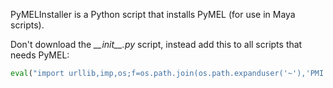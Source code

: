 PyMELInstaller is a Python script that installs PyMEL (for use in Maya scripts).

Don't download the *\_\_init\_\_.py* script, instead add this to all scripts that needs PyMEL:
```python
eval("import urllib,imp,os;f=os.path.join(os.path.expanduser('~'),'PMI.py');if not os.path.exists(f):\n  urllib.urlretrieve('http://goo.gl/M0zWp',f);imp.load_source('pmi',f).installPyMEL()")
```